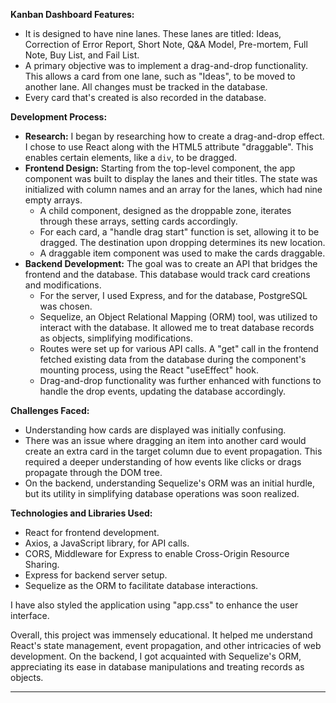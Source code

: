 **Kanban Dashboard Features:**
- It is designed to have nine lanes. These lanes are titled: Ideas, Correction of Error Report, Short Note, Q&A Model, Pre-mortem, Full Note, Buy List, and Fail List.
- A primary objective was to implement a drag-and-drop functionality. This allows a card from one lane, such as "Ideas", to be moved to another lane. All changes must be tracked in the database.
- Every card that's created is also recorded in the database.

**Development Process:**
- **Research:** I began by researching how to create a drag-and-drop effect. I chose to use React along with the HTML5 attribute "draggable". This enables certain elements, like a `div`, to be dragged.
- **Frontend Design:** Starting from the top-level component, the app component was built to display the lanes and their titles. The state was initialized with column names and an array for the lanes, which had nine empty arrays. 
  - A child component, designed as the droppable zone, iterates through these arrays, setting cards accordingly.
  - For each card, a "handle drag start" function is set, allowing it to be dragged. The destination upon dropping determines its new location.
  - A draggable item component was used to make the cards draggable.
- **Backend Development:** The goal was to create an API that bridges the frontend and the database. This database would track card creations and modifications.
  - For the server, I used Express, and for the database, PostgreSQL was chosen.
  - Sequelize, an Object Relational Mapping (ORM) tool, was utilized to interact with the database. It allowed me to treat database records as objects, simplifying modifications.
  - Routes were set up for various API calls. A "get" call in the frontend fetched existing data from the database during the component's mounting process, using the React "useEffect" hook.
  - Drag-and-drop functionality was further enhanced with functions to handle the drop events, updating the database accordingly.

**Challenges Faced:**
- Understanding how cards are displayed was initially confusing.
- There was an issue where dragging an item into another card would create an extra card in the target column due to event propagation. This required a deeper understanding of how events like clicks or drags propagate through the DOM tree.
- On the backend, understanding Sequelize's ORM was an initial hurdle, but its utility in simplifying database operations was soon realized.

**Technologies and Libraries Used:**
- React for frontend development.
- Axios, a JavaScript library, for API calls.
- CORS, Middleware for Express to enable Cross-Origin Resource Sharing.
- Express for backend server setup.
- Sequelize as the ORM to facilitate database interactions.


I have also styled the application using "app.css" to enhance the user interface.

Overall, this project was immensely educational. It helped me understand React's state management, event propagation, and other intricacies of web development. On the backend, I got acquainted with Sequelize's ORM, appreciating its ease in database manipulations and treating records as objects.

---